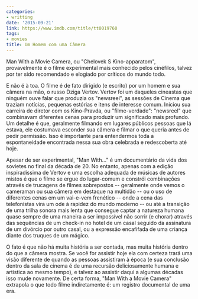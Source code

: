 ```yaml
---
categories:
- writting
date: '2015-09-21'
link: https://www.imdb.com/title/tt0019760
tags:
- movies
title: Um Homem com uma Câmera
---
```


Man With a Movie Camera, ou "Chelovek S Kino-apparatom", provavelmente é o filme experimental mais conhecido pelos cinéfilos, talvez por ter sido recomendado e elogiado por críticos do mundo todo.

E não é à toa. O filme é de fato dirigido (e escrito) por um homem e sua câmera na mão, o russo Dziga Vertov. Vertov foi um daqueles cineastas que ninguém ouve falar que produzia os "newsreel", as sessões de Cinema que traziam notícias, pequenas estórias e itens de interesse comum. Iniciou sua carreira de diretor com os Kino-Pravda, ou "filme-verdade": "newsreel" que combinavam diferentes cenas para produzir um significado mais profundo. Um detalhe é que, geralmente filmando em lugares públicos pessoas que lá estava, ele costumava esconder sua câmera e filmar o que queria antes de pedir permissão. Isso é importante para entendermos toda a espontaneidade encontrada nessa sua obra celebrada e redescoberta até hoje.

Apesar de ser experimental, "Man With..." é um documentário da vida dos sovietes no final da década de 20. No entanto, apenas com a edição inspiradíssima de Vertov e uma escolha adequada de músicas de autores mistos é que o filme se ergue do lugar-comum e constrói combinações através de trucagens de filmes sobrepostos -- geralmente onde vemos o cameraman ou sua câmera em destaque na multidão -- ou o uso de diferentes cenas em um vai-e-vem frenético -- onde a cena das telefonistas vira um ode à rapidez do mundo moderno -- ou até a transição de uma trilha sonora mais lenta que consegue captar a natureza humana quase sempre de uma maneira a ser impossível não sorrir (e chorar) através das sequências de um check-in no hotel de um casal seguido da assinatura de um divórcio por outro casal, ou a expressão encafifada de uma criança diante dos truques de um mágico.

O fato é que não há muita história a ser contada, mas muita história dentro do que a câmera mostra. Se você for assistir hoje ela com certeza trará uma visão diferente de quando as pessoas assistiram à época (e sua conclusão dentro da sala de cinema é de uma recursão deliciosamente humana e artística ao mesmo tempo), e talvez ao assistir daqui a algumas décadas isso mude novamente. De certa forma, "Man With a Movie Camera" extrapola o que todo filme indiretamente é: um registro documental de uma era.